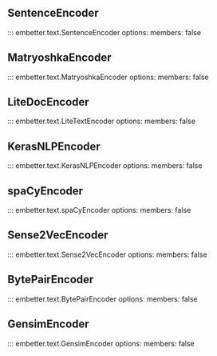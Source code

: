 ## SentenceEncoder

::: embetter.text.SentenceEncoder
    options:
        members: false

## MatryoshkaEncoder

::: embetter.text.MatryoshkaEncoder
    options:
        members: false

## LiteDocEncoder

::: embetter.text.LiteTextEncoder
    options:
        members: false

## KerasNLPEncoder

::: embetter.text.KerasNLPEncoder
    options:
        members: false

## spaCyEncoder

::: embetter.text.spaCyEncoder
    options:
        members: false

## Sense2VecEncoder

::: embetter.text.Sense2VecEncoder
    options:
        members: false

## BytePairEncoder

::: embetter.text.BytePairEncoder
    options:
        members: false

## GensimEncoder

::: embetter.text.GensimEncoder
    options:
        members: false

